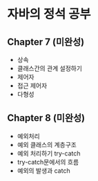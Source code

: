 # 자바의 정석 공부
## Chapter 7 (미완성)
- 상속
- 클래스간의 관계 설정하기
- 제어자
- 접근 제어자
- 다형성

## Chapter 8 (미완성)
- 예외처리
- 예외 클래스의 계층구조
- 예외 처리하기 try-catch
- try-catch문에서의 흐름
- 예외의 발생과 catch 
